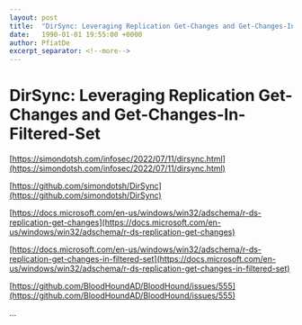 ```yaml
---
layout: post
title:  "DirSync: Leveraging Replication Get-Changes and Get-Changes-In-Filtered-Set"
date:   1990-01-01 19:55:00 +0000
author: PfiatDe
excerpt_separator: <!--more-->
---
```


# DirSync: Leveraging Replication Get-Changes and Get-Changes-In-Filtered-Set

[https://simondotsh.com/infosec/2022/07/11/dirsync.html](https://simondotsh.com/infosec/2022/07/11/dirsync.html)

[https://github.com/simondotsh/DirSync](https://github.com/simondotsh/DirSync)

[https://docs.microsoft.com/en-us/windows/win32/adschema/r-ds-replication-get-changes](https://docs.microsoft.com/en-us/windows/win32/adschema/r-ds-replication-get-changes)

[https://docs.microsoft.com/en-us/windows/win32/adschema/r-ds-replication-get-changes-in-filtered-set](https://docs.microsoft.com/en-us/windows/win32/adschema/r-ds-replication-get-changes-in-filtered-set)

[https://github.com/BloodHoundAD/BloodHound/issues/555](https://github.com/BloodHoundAD/BloodHound/issues/555)

...
<!--more-->

